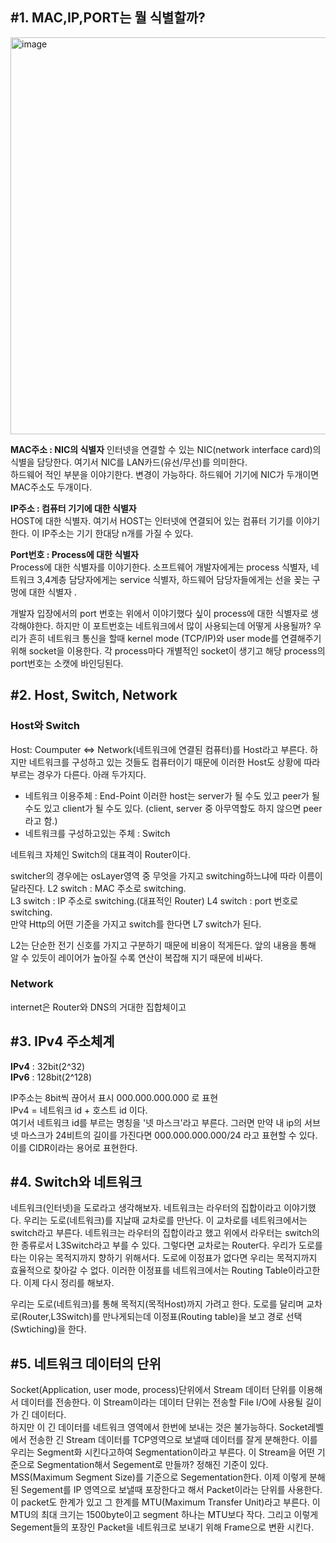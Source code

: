 ## #1. MAC,IP,PORT는 뭘 식별할까?  
<img width="635" alt="image" src="https://user-images.githubusercontent.com/78134917/170925000-6ff9b320-c2d5-49c7-a52b-9f20c842b589.png">


**MAC주소 : NIC의 식별자**
인터넷을 연결할 수 있는 NIC(network interface card)의 식별을 담당한다. 여기서 NIC를 LAN카드(유선/무선)를 의미한다.   
하드웨어 적인 부분을 이야기한다. 변경이 가능하다. 하드웨어 기기에 NIC가 두개이면 MAC주소도 두개이다.
  
**IP주소 : 컴퓨터 기기에 대한 식별자**  
HOST에 대한 식별자. 여기서 HOST는 인터넷에 연결되어 있는 컴퓨터 기기를 이야기한다. 이 IP주소는 기기 한대당 n개를 가질 수 있다.   
  
**Port번호 :  Process에 대한 식별자**   
Process에 대한 식별자를 이야기한다. 소프트웨어 개발자에게는 process 식별자, 네트워크 3,4계층 담당자에게는 service 식별자, 하드웨어 담당자들에게는 선을 꽂는 구멍에 대한 식별자 .   

개발자 입장에서의 port 번호는 위에서 이야기했다 싶이 process에 대한 식별자로 생각해야한다. 하지만 이 포트번호는 네트워크에서 많이 사용되는데 어떻게 사용될까? 우리가 흔히 네트워크 통신을 할때 kernel mode (TCP/IP)와 user mode를 연결해주기 위해 socket을 이용한다. 각 process마다 개별적인 socket이 생기고 해당 process의 port번호는 소캣에 바인딩된다.

## #2. Host, Switch, Network
### Host와 Switch
Host: Coumputer <=> Network(네트워크에 연결된 컴퓨터)를 Host라고 부른다. 하지만 네트워크를 구성하고 있는 것들도 컴퓨터이기 때문에 이러한 Host도 상황에 따라 부르는 경우가 다른다. 아래 두가지다.
- 네트워크 이용주체 : End-Point 이러한 host는 server가 될 수도 있고 peer가 될 수도 있고 client가 될 수도 있다. (client, server 중 아무역할도 하지 않으면 peer라고 함.)
- 네트워크를 구성하고있는 주체 : Switch  

 네트워크 자체인 Switch의 대표격이 Router이다.   
 
 switcher의 경우에는 osLayer영역 중 무엇을 가지고 switching하느냐에 따라 이름이 달라진다. 
 L2 switch : MAC 주소로 switching.   
 L3 switch : IP 주소로 switching.(대표적인 Router)
 L4 switch : port 번호로 switching.  
 만약 Http의 어떤 기준을 가지고 switch를 한다면 L7 switch가 된다.  
 
 L2는 단순한 전기 신호를 가지고 구분하기 때문에 비용이 적게든다. 앞의 내용을 통해 알 수 있듯이 레이어가 높아질 수록 연산이 복잡해 지기 때문에 비싸다. 


### Network
internet은 Router와 DNS의 거대한 집합체이고
  
## #3. IPv4 주소체계   
**IPv4** : 32bit(2^32)   
**IPv6** : 128bit(2^128)  

IP주소는 8bit씩 끊어서 표시 000.000.000.000 로 표현  
IPv4 = 네트워크 id + 호스트 id 이다.  
여기서 네트워크 id를 부르는 명칭을 '넷 마스크'라고 부른다. 그러면 만약 내 ip의 서브넷 마스크가 24비트의 길이를 가진다면 000.000.000.000/24 라고 표현할 수 있다. 이를 CIDR이라는 용어로 표현한다.


## #4. Switch와 네트워크  
네트워크(인터넷)을 도로라고 생각해보자. 네트워크는 라우터의 집합이라고 이야기했다. 우리는 도로(네트워크)를 지날때 교차로를 만난다. 이 교차로를 네트워크에서는 switch라고 부른다. 네트워크는 라우터의 집합이라고 했고 위에서 라우터는 switch의 한 종류로서 L3Switch라고 부를 수 있다. 그렇다면 교차로는 Router다. 우리가 도로를 타는 이유는 목적지까지 향하기 위해서다. 도로에 이정표가 없다면 우리는 목적지까지 효율적으로 찾아갈 수 없다. 이러한 이정표를 네트워크에서는 Routing Table이라고한다. 이제 다시 정리를 해보자.  
  
우리는 도로(네트워크)를 통해 목적지(목적Host)까지 가려고 한다. 도로를 달리며 교차로(Router,L3Switch)를 만나게되는데 이정표(Routing table)을 보고 경로 선택(Swtiching)을 한다. 

## #5. 네트워크 데이터의 단위
Socket(Application, user mode, process)단위에서 Stream 데이터 단위를 이용해서 데이터를 전송한다. 이 Stream이라는 데이터 단위는 전송할 File I/O에 사용될 길이가 긴 데이터다.  
하지만 이 긴 데이터를 네트워크 영역에서 한번에 보내는 것은 불가능하다. Socket레벨에서 전송한 긴 Stream 데이터를 TCP영역으로 보낼때 데이터를 잘게 분해한다. 이를 우리는 Segment화 시킨다고하여 Segmentation이라고 부른다. 이 Stream을 어떤 기준으로 Segmentation해서 Segement로 만들까? 정해진 기준이 있다. MSS(Maximum Segment Size)를 기준으로 Segementation한다. 이제 이렇게 분해된 Segement를 IP 영역으로 보낼때 포장한다고 해서 Packet이라는 단위를 사용한다. 이 packet도 한계가 있고 그 한계를 MTU(Maximum Transfer Unit)라고 부른다. 이 MTU의 최대 크기는 1500byte이고 segment 하나는 MTU보다 작다. 그리고 이렇게 Segement들의 포장인 Packet을 네트워크로 보내기 위해 Frame으로 변환 시킨다.





